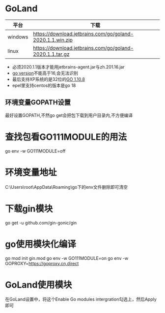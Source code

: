 # GoLand

|平台|下载|
|-|-|
|windows|https://download.jetbrains.com/go/goland-2020.1.1.win.zip|
|linux|https://download.jetbrains.com/go/goland-2020.1.1.tar.gz|

* 必须2020.1.1版本才能用jetbrains-agent.jar与zh.201.16.jar
* [go version](https://dl.google.com/go/go1.16.15.windows-amd64.zip)不能高于16,会无法识别
* 最后支持XP系统的是32位的[GO 1.10.8](https://golang.google.cn/dl/go1.10.8.windows-386.zip)
* epel里支持centos的版本是go 18

## 环境变量GOPATH设置

最好设置GOPATH,不然go get会把包下载到用户目录内,不方便编译



 


# 查找包看GO111MODULE的用法
go env -w GO111MODULE=off


# 环境变量地址
C:\Users\root\AppData\Roaming\go下的env文件删除即可清空

# 下载gin模块
go get -u github.com/gin-gonic/gin

# go使用模块化编译
go mod init gin.mod
go env -w GO111MODULE=on
go env -w GOPROXY=https://goproxy.cn,direct




# GoLand使用模块
在GoLand设置中，将这个Enable Go modules intergration勾选上，然后Apply即可
